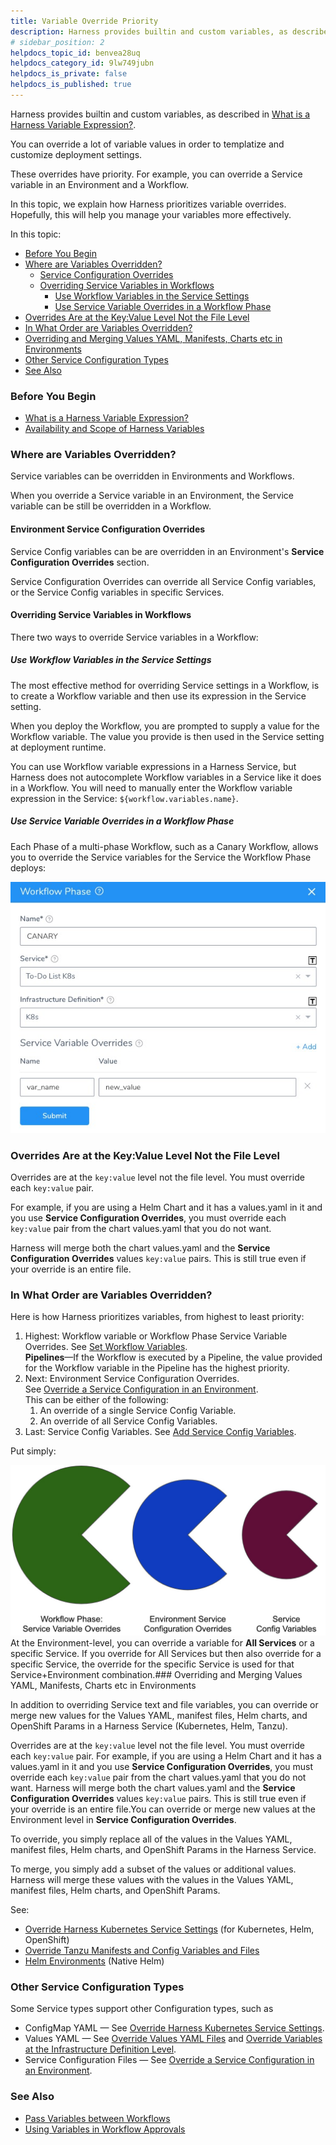 ```yaml
---
title: Variable Override Priority
description: Harness provides builtin and custom variables, as described in What is a Harness Variable Expression?. You can override a lot of variable values in order to templatize and customize deployment settin…
# sidebar_position: 2
helpdocs_topic_id: benvea28uq
helpdocs_category_id: 9lw749jubn
helpdocs_is_private: false
helpdocs_is_published: true
---
```


Harness provides builtin and custom variables, as described in [What is a Harness Variable Expression?](variables.md).

You can override a lot of variable values in order to templatize and customize deployment settings.

These overrides have priority. For example, you can override a Service variable in an Environment and a Workflow.

In this topic, we explain how Harness prioritizes variable overrides. Hopefully, this will help you manage your variables more effectively.

In this topic:

* [Before You Begin](#before_you_begin)
* [Where are Variables Overridden?](#where_are_variables_overridden)
	+ [Service Configuration Overrides](#service_configuration_overrides)
	+ [Overriding Service Variables in Workflows](#overriding_service_variables_in_workflows)
		- [Use Workflow Variables in the Service Settings](#use_workflow_variables_in_the_service_settings)
		- [Use Service Variable Overrides in a Workflow Phase](#use_service_variable_overrides_in_a_workflow_phase)
* [Overrides Are at the Key:Value Level Not the File Level](#overrides_are_at_the_key_value_level_not_the_file_level)
* [In What Order are Variables Overridden?](#in_what_order_are_variables_overridden)
* [Overriding and Merging Values YAML, Manifests, Charts etc in Environments](#overriding_and_merging_values_yaml_manifests_charts_etc_in_environments)
* [Other Service Configuration Types](#other_service_configuration_types)
* [See Also](#see_also)

### Before You Begin

* [What is a Harness Variable Expression?](variables.md)
* [Availability and Scope of Harness Variables](harness-variable-availability.md)

### Where are Variables Overridden?

Service variables can be overridden in Environments and Workflows.

When you override a Service variable in an Environment, the Service variable can be still be overridden in a Workflow.

#### Environment Service Configuration Overrides

Service Config variables can be are overridden in an Environment's **Service Configuration Overrides** section.

Service Configuration Overrides can override all Service Config variables, or the Service Config variables in specific Services.

#### Overriding Service Variables in Workflows

There two ways to override Service variables in a Workflow:

##### Use Workflow Variables in the Service Settings

The most effective method for overriding Service settings in a Workflow, is to create a Workflow variable and then use its expression in the Service setting.

When you deploy the Workflow, you are prompted to supply a value for the Workflow variable. The value you provide is then used in the Service setting at deployment runtime.

You can use Workflow variable expressions in a Harness Service, but Harness does not autocomplete Workflow variables in a Service like it does in a Workflow. You will need to manually enter the Workflow variable expression in the Service: `${workflow.variables.name}`.

##### Use Service Variable Overrides in a Workflow Phase

Each Phase of a multi-phase Workflow, such as a Canary Workflow, allows you to override the Service variables for the Service the Workflow Phase deploys:

![](./static/variable-override-priority-00.png)

### Overrides Are at the Key:Value Level Not the File Level

Overrides are at the `key:value` level not the file level. You must override each `key:value` pair. 

For example, if you are using a Helm Chart and it has a values.yaml in it and you use **Service Configuration Overrides**, you must override each `key:value` pair from the chart values.yaml that you do not want. 

Harness will merge both the chart values.yaml and the **Service Configuration Overrides** values `key:value` pairs. This is still true even if your override is an entire file.

### In What Order are Variables Overridden?

Here is how Harness prioritizes variables, from highest to least priority:

1. Highest: Workflow variable or Workflow Phase Service Variable Overrides. See [Set Workflow Variables](../../../continuous-delivery/model-cd-pipeline/workflows/add-workflow-variables-new-template.md).  
**Pipelines**—If the Workflow is executed by a Pipeline, the value provided for the Workflow variable in the Pipeline has the highest priority.
2. Next: Environment Service Configuration Overrides.  
See [Override a Service Configuration in an Environment](../../../continuous-delivery/model-cd-pipeline/environments/override-service-files-and-variables-in-environments.md).  
This can be either of the following:
	1. An override of a single Service Config Variable.
	2. An override of all Service Config Variables.
3. Last: Service Config Variables. See [Add Service Config Variables](../../../continuous-delivery/model-cd-pipeline/setup-services/add-service-level-config-variables.md).

Put simply:

![](./static/variable-override-priority-01.png)At the Environment-level, you can override a variable for **All Services** or a specific Service. If you override for All Services but then also override for a specific Service, the override for the specific Service is used for that Service+Environment combination.### Overriding and Merging Values YAML, Manifests, Charts etc in Environments

In addition to overriding Service text and file variables, you can override or merge new values for the Values YAML, manifest files, Helm charts, and OpenShift Params in a Harness Service (Kubernetes, Helm, Tanzu).

Overrides are at the `key:value` level not the file level. You must override each `key:value` pair. For example, if you are using a Helm Chart and it has a values.yaml in it and you use **Service Configuration Overrides**, you must override each `key:value` pair from the chart values.yaml that you do not want. Harness will merge both the chart values.yaml and the **Service Configuration Overrides** values `key:value` pairs. This is still true even if your override is an entire file.You can override or merge new values at the Environment level in **Service Configuration Overrides**.

To override, you simply replace all of the values in the Values YAML, manifest files, Helm charts, and OpenShift Params in the Harness Service.

To merge, you simply add a subset of the values or additional values. Harness will merge these values with the values in the Values YAML, manifest files, Helm charts, and OpenShift Params.

See:

* [Override Harness Kubernetes Service Settings](../../../continuous-delivery/kubernetes-deployments/override-harness-kubernetes-service-settings.md) (for Kubernetes, Helm, OpenShift)
* [Override Tanzu Manifests and Config Variables and Files](../../../continuous-delivery/pcf-deployments/override-pcf-manifests-and-config-variables-and-files.md)
* [Helm Environments](../../../continuous-delivery/helm-deployment/3-helm-environments.md) (Native Helm)

### Other Service Configuration Types

Some Service types support other Configuration types, such as

* ConfigMap YAML — See [Override Harness Kubernetes Service Settings](../../../continuous-delivery/kubernetes-deployments/override-harness-kubernetes-service-settings.md).
* Values YAML — See [Override Values YAML Files](../../../continuous-delivery/kubernetes-deployments/override-values-yaml-files.md) and [Override Variables at the Infrastructure Definition Level](../../../continuous-delivery/kubernetes-deployments/override-variables-per-infrastructure-definition.md).
* Service Configuration Files — See [Override a Service Configuration in an Environment](../../../continuous-delivery/model-cd-pipeline/environments/override-service-files-and-variables-in-environments.md).

### See Also

* [Pass Variables between Workflows](../../../continuous-delivery/model-cd-pipeline/expressions/how-to-pass-variables-between-workflows.md)
* [Using Variables in Workflow Approvals](../../../continuous-delivery/model-cd-pipeline/approvals/use-variables-for-workflow-approval.md)

